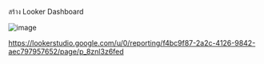 สร้าง Looker Dashboard

![image](https://github.com/svenzens/data-science-bootcamp9/assets/154498271/1da31ac0-7707-4fab-968a-6c5c6f6a1f87)

https://lookerstudio.google.com/u/0/reporting/f4bc9f87-2a2c-4126-9842-aec797957652/page/p_8znl3z6fed
